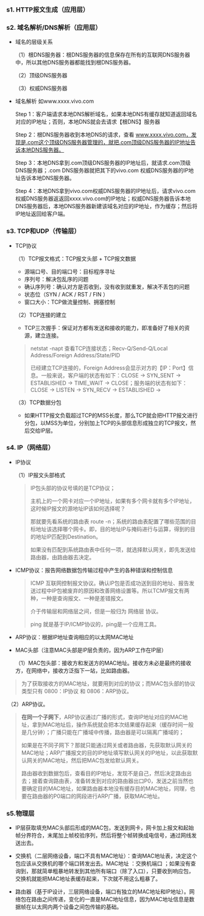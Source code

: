 

### s1. HTTP报文生成（应用层）



### s2. 域名解析/DNS解析（应用层）

- 域名的层级关系

  （1）根DNS服务器：根DNS服务器的信息保存在所有的互联网DNS服务器中，所以其他DNS服务器都能找到根DNS服务器。

  （2）顶级DNS服务器

  （3）权威DNS服务器

- 域名解析 如www.xxxx.vivo.com

  Step 1：客户端请求本地DNS解析域名，如果本地DNS有缓存就知道返回域名对应的IP地址；否则，本地DNS就会去请求【根DNS】服务器

  Step 2：根DNS服务器收到本地DNS的请求，查看 www.xxxx.vivo.com，发现是.com这个顶级DNS服务器管理的，就把.com顶级DNS服务器的IP地址告诉本地DNS服务器。

  Step 3：本地DNS拿到.com顶级DNS服务器的IP地址后，就请求.com顶级DNS服务器；.com DNS服务器就把其下的vivo.com 权威DNS服务器的IP地址告诉本地DNS服务器。

  Step 4：本地DNS拿到vivo.com权威DNS服务器的IP地址后，请求vivo.com权威DNS服务器返返回xxxx.vivo.com的IP地址；权威DNS服务器告诉本地DNS服务器后，本地DNS服务器新建该域名对应的IP地址，作为缓存；然后将IP地址返回给客户端。



### s3. TCP和UDP（传输层）

- TCP协议

  （1）TCP报文格式：TCP报文头部 + TCP报文数据

  	- 源端口号、目的端口号：目标程序寻址
  	- 序列号：解决包乱序的问题
  	- 确认序列号：确认对方是否收到，没有收到就重发，解决不丢包的问题
  	- 状态位（SYN / ACK / RST / FIN ）
  	- 窗口大小：TCP做流量控制、拥塞控制

  

  （2）TCP连接的建立

  - TCP三次握手：保证对方都有发送和接收的能力，即准备好了相关的资源，建立连接。

  > netstat -napt 查看TCP连接状态；Recv-Q/Send-Q/Local Address/Foreign Address/State/PID
  >
  > 已经建立TCP连接的，Foreign Address会显示对方的【IP：Port】信息。一般来说，客户端的状态有如下：CLOSE  -> SYN_SENT -> ESTABLISHED -> TIME_WAIT -> CLOSE；服务端的状态有如下：CLOSE -> LISTEN -> SYN_RECV -> ESTABLISHED -> 

  

  （3）TCP数据分包

  - 如果HTTP报文负载超过TCP的MSS长度，那么TCP就会把HTTP报文进行分包，以MSS为单位，分别加上TCP的头部信息形成独立的TCP报文，然后交给IP层。

### s4. IP（网络层）

- IP协议

  （1）IP报文头部格式

  > IP包头部的协议号填的是TCP协议；
  >
  > 主机上的一个网卡对应一个IP地址，如果有多个网卡就有多个IP地址，这时候IP报文的源地址IP该如何选择呢？ 
  >
  > 那就要先看系统的路由表  route -n；系统的路由表配置了哪些范围的目标地址该选择哪个网卡。即，目的地址IP与掩码进行与运算，得到的目的地址IP匹配到Destination。
  >
  > 如果没有匹配到系统路由表中任何一项，就选择默认网关，即先发送给路由器，由路由器去决定。

  

- ICMP协议：报告网络数据包传输过程中产生的各种错误和控制信息

  > ICMP 互联网控制报文协议。确认IP包是否成功送到目的地址、报告发送过程中IP包被废弃的原因和改善网络设置等。所以TCMP报文有两种，一种是查询报文、一种是差错报文。
  >
  > 介于传输层和网络层之间，但是一般归为 网络层 协议。
  >
  > ping 就是基于IP/ICMP协议的，ping是一个应用工具。

  

- ARP协议：根据IP地址查询相应的以太网MAC地址

- MAC头部（注意MAC头部是IP层负责的，因为ARP工作在IP层）

  （1）MAC包头部：接收方和发送方的MAC地址。接收方未必是最终的接收方，在网络中，接收方泛指下一站，比如路由器。

>  为了获取接收方的MAC地址，就要用到对应的协议；而MAC包头部的协议类型只有 0800：IP协议 和 0806：ARP协议。

​		（2）ARP协议。

>  **在同一个子网下**，ARP协议通过广播的形式，查询IP地址对应的MAC地址，拿到MAC地址后，操作系统就会把本次结果缓存起来（缓存时间一般是几分钟）；广播只能在广播域中传播，路由器是可以隔离广播域的；
>
> 如果是在不同子网下？那就只能通过网关或者路由器，先获取默认网关的MAC地址；ARP广播报文的目的IP地址填写默认网关的IP地址，以此获取默认网关的MAC地址，然后把MAC包发给默认网关。
>
> 路由器收到数据包后，查看目的IP地址，发现不是自己，然后决定路由出去；接着查询路由表，准备转发到对应的路由器出口P0，发送之前当然也要确定目的MAC地址，如果路由器本地没有缓存目的MAC地址，同理，也要在路由器的P0端口的网段进行ARP广播，获取MAC地址。

### s5.物理层

- IP层获取填充MAC头部后形成的MAC包，发送到网卡，网卡加上报文和起始帧分界符合，末尾加上帧校验序列，然后将整个帧转换成电信号，通过网线发送出去。

- 交换机（二层网络设备，端口不具有MAC地址）：查询MAC地址表，决定这个包应该从交换机的哪个端口转发出去。MAC地址 ：交换机端口 ；如果没有查询到，那就简单粗暴地转发到其他所有端口（除了入口），只要收到响应包，交换机就能把MAC地址表缓存起来，下次就不用这么粗暴了。
- 路由器（基于IP设计，三层网络设备，端口有独立的MAC地址和IP地址）。网络包在路由之间传递，变化的一直是MAC地址信息，因为MAC地址信息是数据帧在以太网内两个设备之间包传输的基础。



